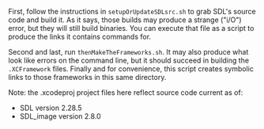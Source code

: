 First, follow the instructions in `setupOrUpdateSDLsrc.sh` to grab SDL's source code and build it.
As it says, those builds may produce a strange ("i/O") error, but they will still build binaries.  You can execute that file as a script to produce the links it contains commands for.

Second and last, run `thenMakeTheFrameworks.sh`.  It may also produce what look like errors on the command line, but it should succeed in building the `.XCFramework` files.  Finally and for convenience, this script creates symbolic links to those frameworks in this same directory.

Note: the .xcodeproj project files here reflect source code current as of:
 - SDL version 2.28.5
 - SDL_image version 2.8.0
